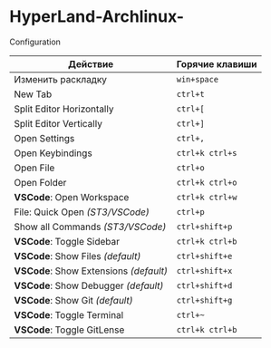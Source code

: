 # HyperLand-Archlinux-
Configuration

| Действие                                | Горячие клавиши |
| --------------------------------------- | --------------- |
| Изменить раскладку                      | `win+space`     |
| New Tab                                 | `ctrl+t`        |
| Split Editor Horizontally               | `ctrl+[`        |
| Split Editor Vertically                 | `ctrl+]`        |
| Open Settings                           | `ctrl+,`        |
| Open Keybindings                        | `ctrl+k ctrl+s` |
| Open File                               | `ctrl+o`        |
| Open Folder                             | `ctrl+k ctrl+o` |
| **VSCode**: Open Workspace              | `ctrl+k ctrl+w` |
| File: Quick Open _(ST3/VSCode)_         | `ctrl+p`        |
| Show all Commands _(ST3/VSCode)_        | `ctrl+shift+p`  |
| **VSCode**: Toggle Sidebar              | `ctrl+k ctrl+b` |
| **VSCode**: Show Files _(default)_      | `ctrl+shift+e`  |
| **VSCode**: Show Extensions _(default)_ | `ctrl+shift+x`  |
| **VSCode**: Show Debugger  _(default)_  | `ctrl+shift+d`  |
| **VSCode**: Show Git  _(default)_       | `ctrl+shift+g`  |
| **VSCode**: Toggle Terminal             | `ctrl+~`        |
| **VSCode**: Toggle GitLense             | `ctrl+k ctrl+b` |
